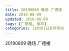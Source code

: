 ```yaml
---
title: 20190809 晚场 广德楼
date: 2019-08-09
updated: 2019-08-09
tags: [广德楼, 相声]
categories: (2019)己亥年场次
---
```

20190809 晚场 广德楼